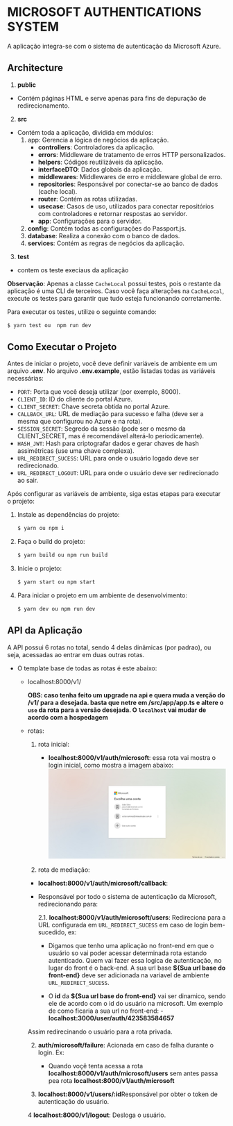 # MICROSOFT AUTHENTICATIONS SYSTEM

A aplicação integra-se com o sistema de autenticação da Microsoft Azure.

## Architecture

1.  **public**

- Contém páginas HTML e serve apenas para fins de depuração de redirecionamento.

2. **src**

- Contém toda a aplicação, dividida em módulos:
  1. app: Gerencia a lógica de negócios da aplicação.
     - **controllers**: Controladores da aplicação.
     - **errors**: Middleware de tratamento de erros HTTP personalizados.
     - **helpers**: Códigos reutilizáveis da aplicação.
     - **interfaceDTO**: Dados globais da aplicação.
     - **middlewares**: Middlewares de erro e middleware global de erro.
     - **repositories**: Responsável por conectar-se ao banco de dados (cache local).
     - **router**: Contém as rotas utilizadas.
     - **usecase**: Casos de uso, utilizados para conectar repositórios com controladores e retornar respostas ao servidor.
     - **app**: Configurações para o servidor.
  2. **config**: Contém todas as configurações do Passport.js.
  3. **database**: Realiza a conexão com o banco de dados.
  4. **services**: Contém as regras de negócios da aplicação.

3. **test**

- contem os teste execiaus da aplicação

**Observação**: Apenas a classe `CacheLocal` possui testes, pois o restante da aplicação é uma CLI de terceiros. Caso você faça alterações na `CacheLocal`, execute os testes para garantir que tudo esteja funcionando corretamente.

Para executar os testes, utilize o seguinte comando:

```bash
$ yarn test ou  npm run dev
```

## Como Executar o Projeto

Antes de iniciar o projeto, você deve definir variáveis de ambiente em um arquivo **.env**. No arquivo **.env.example**, estão listadas todas as variáveis necessárias:

- `PORT`: Porta que você deseja utilizar (por exemplo, 8000).
- `CLIENT_ID`: ID do cliente do portal Azure.
- `CLIENT_SECRET`: Chave secreta obtida no portal Azure.
- `CALLBACK_URL`: URL de mediação para sucesso e falha (deve ser a mesma que configurou no Azure e na rota).
- `SESSION_SECRET`: Segredo da sessão (pode ser o mesmo da CLIENT_SECRET, mas é recomendável alterá-lo periodicamente).
- `HASH_JWT`: Hash para criptografar dados e gerar chaves de hash assimétricas (use uma chave complexa).
- `URL_REDIRECT_SUCESS`: URL para onde o usuário logado deve ser redirecionado.
- `URL_REDIRECT_LOGOUT`: URL para onde o usuário deve ser redirecionado ao sair.

Após configurar as variáveis de ambiente, siga estas etapas para executar o projeto:

1. Instale as dependências do projeto:

   ```bash
   $ yarn ou npm i
   ```

2. Faça o build do projeto:

   ```bash
   $ yarn build ou npm run build
   ```

3. Inicie o projeto:

   ```bash
   $ yarn start ou npm start
   ```

4. Para iniciar o projeto em um ambiente de desenvolvimento:
   ```bash
   $ yarn dev ou npm run dev
   ```

## API da Aplicação

A API possui 6 rotas no total, sendo 4 delas dinâmicas (por padrao), ou seja, acessadas ao entrar em duas outras rotas.

- O template base de todas as rotas é este abaixo:

  - localhost:8000/v1/

    **OBS: caso tenha feito um upgrade na api e quera muda a verção do /v1/ para a desejada. basta que netre em /src/app/app.ts e altere o `use` da rota para a versão desejada. O `localhost` vai mudar de acordo com a hospedagem**

  - rotas:

    1. rota inicial:

       - **localhost:8000/v1/auth/microsoft**:
         essa rota vai mostra o login inicial, como mostra a imagem abaixo:
         ![imagem inicial](./images/imagem_inicial.jpeg)

    2. rota de mediação:

    - **localhost:8000/v1/auth/microsoft/callback**:
    - Responsável por todo o sistema de autenticação da Microsoft, redirecionando para:

      2.1. **localhost:8000/v1/auth/microsoft/users**: Redireciona para a URL configurada em `URL_REDIRECT_SUCESS` em caso de login bem-sucedido, ex:

      - Digamos que tenho uma aplicação no front-end em que o usuário so vai poder acessar determinada rota estando autenticado. Quem vai fazer essa logica de autenticação, no lugar do front é o back-end. A sua url base **${Sua url base do front-end}** deve ser adicionada na variavel de ambiente `URL_REDIRECT_SUCESS`.

      - O **id** da **${Sua url base do front-end}** vai ser dinamico, sendo ele de acordo com o id do usuário na microsoft. Um exemplo de como ficaria a sua url no front-end: - **localhost:3000/user/auth/423583584657**

    Assim redirecinando o usuário para a rota privada.

    2. **auth/microsoft/failure**: Acionada em caso de falha durante o login. Ex:

       - Quando voçê tenta acessa a rota **localhost:8000/v1/auth/microsoft/users** sem antes passa pea rota **localhost:8000/v1/auth/microsoft**

    3. **localhost:8000/v1/users/:id**Responsável por obter o token de autenticação do usuário.

    4 **localhost:8000/v1/logout**: Desloga o usuário.
